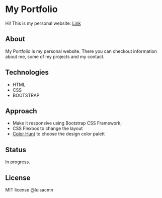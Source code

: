 # My Portfolio
Hi! This is my personal website: 
[Link](https://luisacmn.github.io/Portfolio/)

## About
My Portfolio is my personal website. There you can checkout information about me, some of my projects and my contact.

## Technologies
- HTML
- CSS
- BOOTSTRAP

## Approach
- Make it responsive using Bootstrap CSS Framework;
- CSS Flexbox to change the layout
- [Color Hunt](https://colorhunt.co/) to choose the design color palett 

## Status
In progress. 

## License
MIT license @luisacmn
